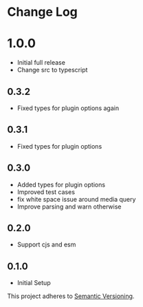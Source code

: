 # Change Log

# 1.0.0

- Initial full release
- Change src to typescript

## 0.3.2
- Fixed types for plugin options again

## 0.3.1
- Fixed types for plugin options

## 0.3.0
- Added types for plugin options
- Improved test cases
- fix white space issue around media query
- Improve parsing and warn otherwise

## 0.2.0
- Support cjs and esm

## 0.1.0
- Initial Setup

This project adheres to [Semantic Versioning](http://semver.org/).
